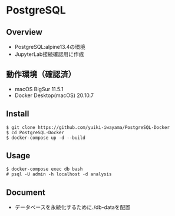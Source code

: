 # PostgreSQL

## Overview
- PostgreSQL:alpine13.4の環境
- JupyterLab接続確認用に作成

## 動作環境（確認済）
- macOS BigSur 11.5.1
- Docker Desktop(macOS) 20.10.7

## Install
```
$ git clone https://github.com/yuiki-iwayama/PostgreSQL-Docker
$ cd PostgreSQL-Docker
$ docker-compose up -d --build
```

## Usage
```
$ docker-compose exec db bash
# psql -U admin -h localhost -d analysis
```

## Document
- データベースを永続化するために./db-dataを配置
